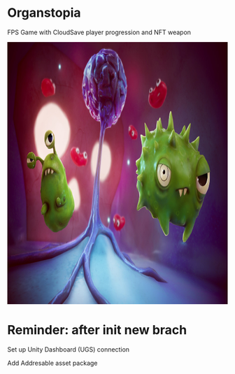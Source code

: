 # Organstopia
 FPS Game with CloudSave player progression and NFT weapon


<p align="center">
  <img width="800" height="600" src="https://github.com/biyasto/Organstopia/blob/master/Assets/Art/BackgroundMenu.jpg?raw=true">
</p>


# Reminder: after init new brach
Set up Unity Dashboard (UGS) connection

Add Addresable asset package 
